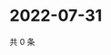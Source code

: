 # 2022-07-31

共 0 条

<!-- BEGIN WEIBO -->
<!-- 最后更新时间 Sun Jul 31 2022 20:09:27 GMT+0800 (China Standard Time) -->

<!-- END WEIBO -->

